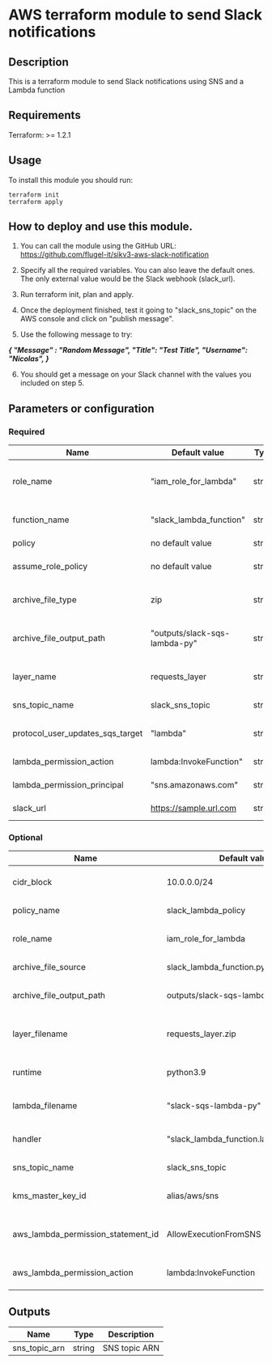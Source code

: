 # AWS terraform module to send Slack notifications

## Description

This is a terraform module to send Slack notifications using SNS and a Lambda function

## Requirements

Terraform: >= 1.2.1

## Usage
To install this module you should run:

```
terraform init
terraform apply
```
## How to deploy and use this module.

1. You can call the module using the GitHub URL: https://github.com/flugel-it/sikv3-aws-slack-notification

2. Specify all the required variables. You can also leave the default ones. The only external value would be the Slack webhook (slack_url).

3. Run terraform init, plan and apply.

4. Once the deployment finished, test it going to "slack_sns_topic" on the AWS console and click on "publish message".

5. Use the following message to try:

***{ 
  "Message" : "Random Message",
  "Title": "Test Title", 
  "Username": "Nicolas",
  }***
  
6. You should get a message on your Slack channel with the values you included on step 5.

## Parameters or configuration

### Required

| Name  |  Default value  |  Type  |  Description  |
|----|----|----|----|
| role_name | "iam_role_for_lambda" | string | Iam role name for Lambda function.
| function_name | "slack_lambda_function" | string | Lambda function name |
| policy | no default value | string | policy file 
| assume_role_policy | no default value | string | assume role policy for Lambda 
| archive_file_type | zip | string | Lambda function file type
| archive_file_output_path | "outputs/slack-sqs-lambda-py" | string | path for unzipping the Lambda file
| layer_name | requests_layer | string | name for the Lambda layer
| sns_topic_name | slack_sns_topic | string | SNS topic name
| protocol_user_updates_sqs_target | "lambda" | string | protocol for sns topic subscription
| lambda_permission_action | lambda:InvokeFunction" | string | Permission action
| lambda_permission_principal | "sns.amazonaws.com" | string | Lambda principal
| slack_url | https://sample.url.com | string | Slack webhook

### Optional

| Name | Default value | Type | Description |
|----|----|----|----|
| cidr_block | 10.0.0.0/24 | string | CIDR block for creating the VPC |
| policy_name | slack_lambda_policy | string | Policy name
| role_name | iam_role_for_lambda | string | Role name for Lambda function
| archive_file_source | slack_lambda_function.py | string | Lambda function file
| archive_file_output_path | outputs/slack-sqs-lambda-py | string | Path for lambda function file
| layer_filename | requests_layer.zip | string | File name for the Lambda layer
| runtime | python3.9 | string | Runtime for the layer file
| lambda_filename | "slack-sqs-lambda-py" | string | Lambda function code file
| handler | "slack_lambda_function.lambda_handler" | string | Lambda function handler
| sns_topic_name | slack_sns_topic | string | SNS topic name
| kms_master_key_id | alias/aws/sns | string | Key for messages encryption
| aws_lambda_permission_statement_id | AllowExecutionFromSNS | string | Statement id for Lambda permission
| aws_lambda_permission_action | lambda:InvokeFunction | string | Lambda permission action

## Outputs

| Name | Type | Description |
|----|----|----|
| sns_topic_arn | string | SNS topic ARN